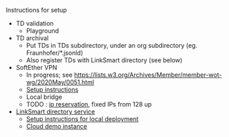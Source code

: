 Instructions for setup

* TD validation
   - Playground
* TD archival
   - Put TDs in TDs subdirectory, under an org subdirectory (eg. Fraunhofer/*.jsonld)
   - Also register TDs with LinkSmart directory (see below)
* SoftEther VPN
   - In progress; see https://lists.w3.org/Archives/Member/member-wot-wg/2020May/0051.html
   - [Setup instructions](tools/vpn.md)
   - Local bridge
   - TODO : [ip reservation](tools/ip.csv), fixed IPs from 128 up
* [LinkSmart directory service](https://github.com/linksmart/thing-directory/blob/master/README.md)
   - [Setup instructions for local deployment](https://github.com/linksmart/thing-directory/wiki/Deployment)
   - [Cloud demo instance](https://github.com/linksmart/thing-directory/wiki/Demo)
   
